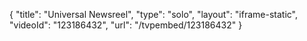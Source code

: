 {
    "title": "Universal Newsreel",
    "type": "solo",
    "layout": "iframe-static",
    "videoId": "123186432",
    "url": "\/tvpembed\/123186432"
}
